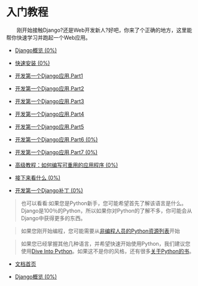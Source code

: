# 入门教程

　　刚开始接触Django?还是Web开发新人?好吧，你来了个正确的地方，这里能帮你快速学习并跑起一个Web应用。

* [Django概览 (0%)](https://docs.djangoproject.com/en/1.11/intro/overview/)

* [快速安装 (0%)](https://docs.djangoproject.com/en/1.11/intro/install/)

* [开发第一个Django应用,Part1](https://github.com/jhao104/django-chinese-docs-1.10/blob/master/intro/tutorial01/%E5%BC%80%E5%8F%91%E7%AC%AC%E4%B8%80%E4%B8%AADjango%E5%BA%94%E7%94%A8%2CPart1.md)

* [开发第一个Django应用,Part2](https://github.com/jhao104/django-chinese-docs-1.10/blob/master/intro/tutorial02/%E5%BC%80%E5%8F%91%E7%AC%AC%E4%B8%80%E4%B8%AADjango%E5%BA%94%E7%94%A8%2CPart2.md)

* [开发第一个Django应用,Part3](https://github.com/jhao104/django-chinese-docs-1.10/blob/master/intro/tutorial03/%E7%AC%AC%E4%B8%80%E4%B8%AADjango%E5%BA%94%E7%94%A8%2CPart3.md)

* [开发第一个Django应用,Part4](https://github.com/jhao104/django-chinese-docs-1.10/blob/master/intro/tutorial04/%E7%AC%AC%E4%B8%80%E4%B8%AADjango%E5%BA%94%E7%94%A8%2CPart4.md)

* [开发第一个Django应用,Part5](https://github.com/jhao104/django-chinese-docs-1.10/blob/master/intro/tutorial05/%E7%AC%AC%E4%B8%80%E4%B8%AADjango%E5%BA%94%E7%94%A8%2CPart5.md)

* [开发第一个Django应用,Part6 (0%)](https://github.com/jhao104/django-chinese-docs-1.10/blob/master)

* [开发第一个Django应用,Part7 (0%)](https://github.com/jhao104/django-chinese-docs-1.10/blob/master)

* [高级教程：如何编写可重用的应用程序 (0%)](https://docs.djangoproject.com/en/1.11/intro/reusable-apps/)

* [接下来看什么 (0%)](https://docs.djangoproject.com/en/1.11/intro/whatsnext/)

* [开发第一个Django补丁 (0%)](https://docs.djangoproject.com/en/1.11/intro/contributing/)

> 也可以看看:如果您是Python新手，您可能希望首先了解该语言是什么。 Django是100％的Python，所以如果你对Python的了解不多，你可能会从Django中获得更多的东西。

> 如果您刚开始编程，您可能需要从[非编程人员的Python资源列表](https://wiki.python.org/moin/BeginnersGuide/NonProgrammers)开始

> 如果您已经掌握其他几种语言，并希望快速开始使用Python，我们建议您使用[Dive Into Python](http://www.diveintopython3.net/)。如果这不是你的风格，还有很多[关于Python的书](https://wiki.python.org/moin/PythonBooks)。

* [文档首页](https://github.com/jhao104/django-chinese-docs-1.10)

* [Django概览 (0%)](https://docs.djangoproject.com/en/1.11/intro/overview/)